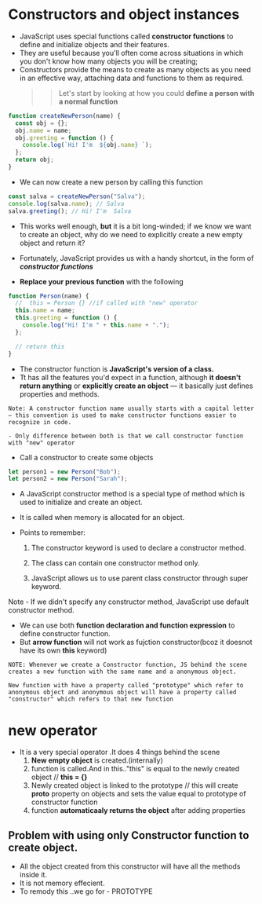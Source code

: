 # Constructors and object instances

- JavaScript uses special functions called **constructor functions** to define and initialize objects and their features.
- They are useful because you'll often come across situations in which you don't know how many objects you will be creating;
- Constructors provide the means to create as many objects as you need in an effective way, attaching data and functions to them as required.
  > > Let's start by looking at how you could **define a person with a normal function**

```js
function createNewPerson(name) {
  const obj = {};
  obj.name = name;
  obj.greeting = function () {
    console.log(`Hi! I'm  ${obj.name} `);
  };
  return obj;
}
```

- We can now create a new person by calling this function

```js
const salva = createNewPerson("Salva");
console.log(salva.name); // Salva
salva.greeting(); // Hi! I'm  Salva
```

- This works well enough, **but** it is a bit long-winded; if we know we want to create an object, why do we need to explicitly create a new empty object and return it?
- Fortunately, JavaScript provides us with a handy shortcut, in the form of **_constructor functions_**

- **Replace your previous function** with the following

```js
function Person(name) {
  //  this = Person {} //if called with "new" operator
  this.name = name;
  this.greeting = function () {
    console.log("Hi! I'm " + this.name + ".");
  };

  // return this
}
```

- The constructor function is **JavaScript's version of a class.**
- Tt has all the features you'd expect in a function, although **it doesn't return anything** or **explicitly create an object** — it basically just defines properties and methods.

`Note: A constructor function name usually starts with a capital letter — this convention is used to make constructor functions easier to recognize in code.`

`- Only difference between both is that we call constructor function with "new" operator`

- Call a constructor to create some objects

```js
let person1 = new Person("Bob");
let person2 = new Person("Sarah");
```

- A JavaScript constructor method is a special type of method which is used to initialize and create an object.
- It is called when memory is allocated for an object.

- Points to remember:

  1. The constructor keyword is used to declare a constructor method.

  2. The class can contain one constructor method only.
  3. JavaScript allows us to use parent class constructor through super keyword.

Note - If we didn't specify any constructor method, JavaScript use default constructor method.

- We can use both **function declaration and function expression** to define constructor function.
- But **arrow function** will not work as fujction constructor(bcoz it doesnot have its own **this** keyword)

`NOTE: Whenever we create a Constructor function, JS behind the scene creates a new function with the same name and a anonymous object.`

`New function with have a property called "prototype" which refer to anonymous object and anonymous object will have a property called "constructor" which refers to that new function`

# new operator

- It is a very special operator .It does 4 things behind the scene
  1. **New empty object** is created.(internally)
  2. function is called.And in this.."this" is equal to the newly created object // **this = {}**
  3. Newly created object is linked to the prototype // this will create **proto** property on objects and sets the value equal to prototype of constructor function
  4. function **automaticaaly returns the object** after adding properties

## Problem with using only Constructor function to create object.

- All the object created from this constructor will have all the methods inside it.
- It is not memory effecient.
- To remody this ..we go for - PROTOTYPE
